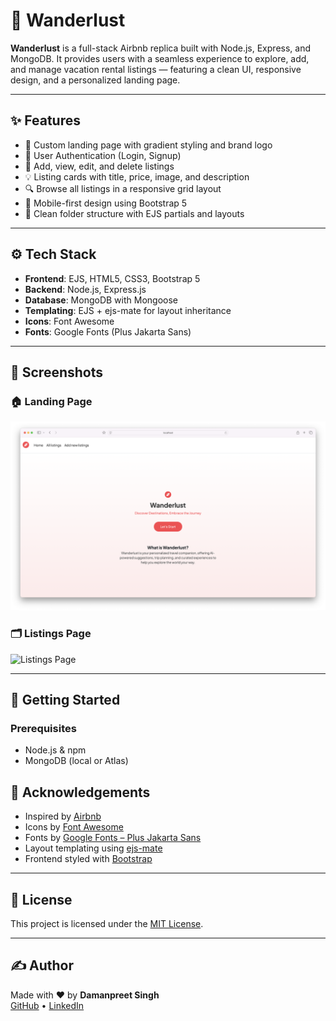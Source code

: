 # 🧭 Wanderlust

**Wanderlust** is a full-stack Airbnb replica built with Node.js, Express, and MongoDB. It provides users with a seamless experience to explore, add, and manage vacation rental listings — featuring a clean UI, responsive design, and a personalized landing page.

---

## ✨ Features

- 🌄 Custom landing page with gradient styling and brand logo
- 👥 User Authentication (Login, Signup)
- 🏡 Add, view, edit, and delete listings
- 💡 Listing cards with title, price, image, and description
- 🔍 Browse all listings in a responsive grid layout
- 📱 Mobile-first design using Bootstrap 5
- 📁 Clean folder structure with EJS partials and layouts

---

## ⚙️ Tech Stack

- **Frontend**: EJS, HTML5, CSS3, Bootstrap 5
- **Backend**: Node.js, Express.js
- **Database**: MongoDB with Mongoose
- **Templating**: EJS + ejs-mate for layout inheritance
- **Icons**: Font Awesome
- **Fonts**: Google Fonts (Plus Jakarta Sans) 

---

## 📸 Screenshots

### 🏠 Landing Page

![Landing Page](./images/SS1.png)

### 🗂️ Listings Page

![Listings Page](./images/SS2.png)

---

## 🚀 Getting Started

### Prerequisites

- Node.js & npm
- MongoDB (local or Atlas)


## 🤝 Acknowledgements

- Inspired by [Airbnb](https://www.airbnb.com)
- Icons by [Font Awesome](https://fontawesome.com)
- Fonts by [Google Fonts – Plus Jakarta Sans](https://fonts.google.com/specimen/Plus+Jakarta+Sans)
- Layout templating using [ejs-mate](https://github.com/JacksonTian/ejs-mate)
- Frontend styled with [Bootstrap](https://getbootstrap.com)

---

## 📄 License

This project is licensed under the [MIT License](LICENSE).

---

## ✍️ Author

Made with ❤️ by **Damanpreet Singh**  
[GitHub](https://github.com/damanpreet2005) • [LinkedIn](https://linkedin.com/in/damanpreet-singh-069b99268)
